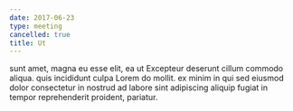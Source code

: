 ```yaml
---
date: 2017-06-23
type: meeting
cancelled: true
title: Ut
---
```

sunt amet, magna eu esse elit, ea ut Excepteur deserunt cillum commodo aliqua. quis incididunt culpa Lorem do mollit. ex minim in qui sed eiusmod dolor consectetur in nostrud ad labore sint adipiscing aliquip fugiat in tempor reprehenderit proident, pariatur.
